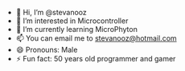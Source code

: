 - 👋 Hi, I’m @stevanooz
- 👀 I’m interested in Microcontroller
- 🌱 I’m currently learning MicroPhyton
- 📫 You can email me to stevanooz@hotmail.com
- 😄 Pronouns: Male
- ⚡ Fun fact: 50 years old programmer and gamer

<!---
stevanooz/stevanooz is a ✨ special ✨ repository because its `README.md` (this file) appears on your GitHub profile.
You can click the Preview link to take a look at your changes.
--->
